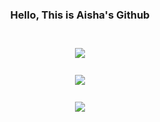 

<div align ="center">
  <h3 class="bold">Hello, This is Aisha's Github</h3>
</div>
<br>
<div align ="center" style="margin-top: 10px;">
  <a href="https://hits.seeyoufarm.com">
    <img align="center" src="https://hits.seeyoufarm.com/api/count/incr/badge.svg?url=https%3A%2F%2Fgithub.com%2FAishaAli-a&count_bg=%237BA3F5&title_bg=%23555555&icon=swift.svg&icon_color=%23E7E7E7&title=hits&edge_flat=false" />
  </a>
</div>
<br>
<div align="center" style="margin-top: 10px;">
  <a href="https://github.com/anuraghazra/convoychat">
    <img align="center" src="https://github-readme-stats.vercel.app/api?username=AishaAli-a&show_icons=true&theme=tokyonight" />
  </a>
</div> 
<br>
<div align="center" style="margin-top: 10px;">
  <a href="https://github.com/anuraghazra/convoychat">
    <img align="center" src="https://github-readme-stats.vercel.app/api/top-langs/?username=AishaAli-a&layout=compact&show_icons=true&theme=tokyonight" />
  </a>
</div>




